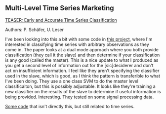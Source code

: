 ## Multi-Level Time Series Marketing

[TEASER: Early and Accurate Time Series Classification](https://arxiv.org/abs/1908.03405)

Authors: P. Schäfer, U. Leser

I've been looking into this a bit with some code in [this project](https://github.com/fourthfloordoug/imagerySandbox), where I'm interested in classifying time series with arbitrary observations as they come in.  The paper looks at a dual mode approach where you both provide classification (they call it the slave) and then determine if your classification is any good (called the master).  This is a nice update to what I produced as you get a second level of information out for the [sic]deciderer and don't act on insufficient information.  I feel like they aren't specifying the classifier used in the slave, which is good, as I think the pattern is transferible to what I've been doing.  They use a one class SVM to do the master level classificaiton, but this is possibly adjustable.  It looks like they're training a new classifier on the results of the slave to determine if useful information is being provided.  Interesting.  They tested on some signal processing data.

[Some code](https://github.com/patrickzib/SFA) that isn't directly this, but still related to time series.
